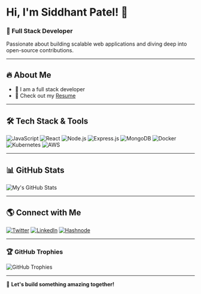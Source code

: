 # Hi, I'm Siddhant Patel! 👋

### 🚀 Full Stack Developer

Passionate about building scalable web applications and diving deep into open-source contributions.

---

## 🔥 About Me

- 🌱 I am a full stack developer
- 📄 Check out my [Resume](https://drive.google.com/file/d/1ztMYIo4-S3DyBI3Nb_ZhZ1qHeSqW-qZy/view?usp=sharing)

---

## 🛠 Tech Stack & Tools

![JavaScript](https://img.shields.io/badge/JavaScript-F7DF1E?style=for-the-badge&logo=javascript&logoColor=black)
![React](https://img.shields.io/badge/React-61DAFB?style=for-the-badge&logo=react&logoColor=black)
![Node.js](https://img.shields.io/badge/Node.js-339933?style=for-the-badge&logo=node-dot-js&logoColor=white)
![Express.js](https://img.shields.io/badge/Express.js-000000?style=for-the-badge&logo=express&logoColor=white)
![MongoDB](https://img.shields.io/badge/MongoDB-47A248?style=for-the-badge&logo=mongodb&logoColor=white)
![Docker](https://img.shields.io/badge/Docker-2496ED?style=for-the-badge&logo=docker&logoColor=white)
![Kubernetes](https://img.shields.io/badge/Kubernetes-326CE5?style=for-the-badge&logo=kubernetes&logoColor=white)
![AWS](https://img.shields.io/badge/AWS-FF9900?style=for-the-badge&logo=amazonaws&logoColor=white)

---

## 📊 GitHub Stats

![My's GitHub Stats](https://github-readme-stats.vercel.app/api?username=thesiddhantpatel&show_icons=true&theme=radical)

---

## 🌎 Connect with Me

[![Twitter](https://img.shields.io/badge/Twitter-1DA1F2?style=for-the-badge&logo=twitter&logoColor=white)](https://twitter.com/_SiddhantPatel/)
[![LinkedIn](https://img.shields.io/badge/LinkedIn-0077B5?style=for-the-badge&logo=linkedin&logoColor=white)](https://www.linkedin.com/in/theSiddhantPatel/)
[![Hashnode](https://img.shields.io/badge/Hashnode-2962FF?style=for-the-badge&logo=hashnode&logoColor=white)](https://hashnode.com/@meayush)

---

### 🏆 GitHub Trophies

![GitHub Trophies](https://github-profile-trophy.vercel.app/?username=thesiddhantpatel&theme=darkhub)

---

🚀 **Let's build something amazing together!**
